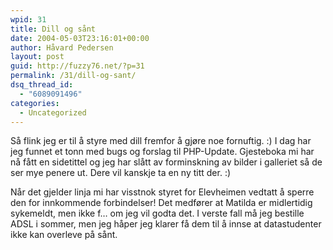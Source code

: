 ```yaml
---
wpid: 31
title: Dill og sånt
date: 2004-05-03T23:16:01+00:00
author: Håvard Pedersen
layout: post
guid: http://fuzzy76.net/?p=31
permalink: /31/dill-og-sant/
dsq_thread_id:
  - "6089091496"
categories:
  - Uncategorized
---
```

Så flink jeg er til å styre med dill fremfor å gjøre noe fornuftig. :) I dag har jeg funnet et tonn med bugs og forslag til PHP-Update. Gjesteboka mi har nå fått en sidetittel og jeg har slått av forminskning av bilder i galleriet så de ser mye penere ut. Dere vil kanskje ta en ny titt der. :)

Når det gjelder linja mi har visstnok styret for Elevheimen vedtatt å sperre den for innkommende forbindelser! Det medfører at Matilda er midlertidig sykemeldt, men ikke f&#8230; om jeg vil godta det. I verste fall må jeg bestille ADSL i sommer, men jeg håper jeg klarer få dem til å innse at datastudenter ikke kan overleve på sånt.
